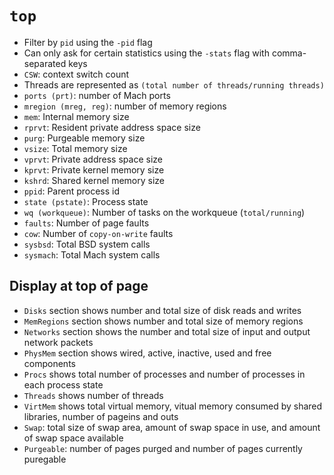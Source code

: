 # `top`

* Filter by `pid` using the `-pid` flag
* Can only ask for certain statistics using the `-stats` flag with comma-separated keys
* `CSW`: context switch count
* Threads are represented as `(total number of threads/running threads)`
* `ports (prt)`: number of Mach ports
* `mregion (mreg, reg)`: number of memory regions
* `mem`: Internal memory size
* `rprvt`: Resident private address space size 
* `purg`: Purgeable memory size
* `vsize`: Total memory size
* `vprvt`: Private address space size
* `kprvt`: Private kernel memory size
* `kshrd`: Shared kernel memory size
* `ppid`: Parent process id
* `state (pstate)`: Process state
* `wq (workqueue)`:  Number of tasks on the workqueue (`total/running`)
* `faults`: Number of page faults
* `cow`: Number of `copy-on-write` faults
* `sysbsd`: Total BSD system calls
* `sysmach`: Total Mach system calls

## Display at top of page

* `Disks` section shows number and total size of disk reads and writes
* `MemRegions` section shows number and total size of memory regions
* `Networks` section shows the number and total size of input and output network packets
* `PhysMem` section shows wired, active, inactive, used and free components
* `Procs` shows total number of processes and number of processes in each process state
* `Threads` shows number of threads
* `VirtMem` shows total virtual memory, vitual memory consumed by shared libraries, number of pageins and outs
* `Swap`: total size of swap area, amount of swap space in use, and amount of swap space available
* `Purgeable`: number of pages purged and number of pages currently puregable
